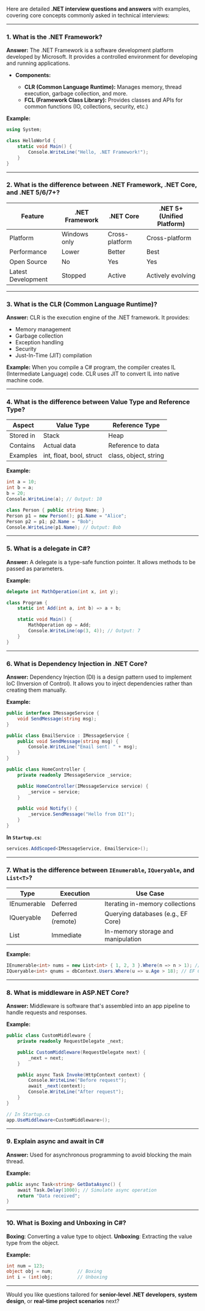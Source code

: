 Here are detailed **.NET interview questions and answers** with examples, covering core concepts commonly asked in technical interviews:

---

### **1. What is the .NET Framework?**

**Answer:**
The .NET Framework is a software development platform developed by Microsoft. It provides a controlled environment for developing and running applications.

* **Components:**

  * **CLR (Common Language Runtime):** Manages memory, thread execution, garbage collection, and more.
  * **FCL (Framework Class Library):** Provides classes and APIs for common functions (IO, collections, security, etc.)

**Example:**

```csharp
using System;

class HelloWorld {
    static void Main() {
        Console.WriteLine("Hello, .NET Framework!");
    }
}
```

---

### **2. What is the difference between .NET Framework, .NET Core, and .NET 5/6/7+?**

| Feature            | .NET Framework | .NET Core      | .NET 5+ (Unified Platform) |
| ------------------ | -------------- | -------------- | -------------------------- |
| Platform           | Windows only   | Cross-platform | Cross-platform             |
| Performance        | Lower          | Better         | Best                       |
| Open Source        | No             | Yes            | Yes                        |
| Latest Development | Stopped        | Active         | Actively evolving          |

---

### **3. What is the CLR (Common Language Runtime)?**

**Answer:**
CLR is the execution engine of the .NET framework. It provides:

* Memory management
* Garbage collection
* Exception handling
* Security
* Just-In-Time (JIT) compilation

**Example:**
When you compile a C# program, the compiler creates IL (Intermediate Language) code. CLR uses JIT to convert IL into native machine code.

---

### **4. What is the difference between Value Type and Reference Type?**

| Aspect    | Value Type               | Reference Type        |
| --------- | ------------------------ | --------------------- |
| Stored in | Stack                    | Heap                  |
| Contains  | Actual data              | Reference to data     |
| Examples  | int, float, bool, struct | class, object, string |

**Example:**

```csharp
int a = 10;
int b = a;
b = 20;
Console.WriteLine(a); // Output: 10

class Person { public string Name; }
Person p1 = new Person(); p1.Name = "Alice";
Person p2 = p1; p2.Name = "Bob";
Console.WriteLine(p1.Name); // Output: Bob
```

---

### **5. What is a delegate in C#?**

**Answer:**
A delegate is a type-safe function pointer. It allows methods to be passed as parameters.

**Example:**

```csharp
delegate int MathOperation(int x, int y);

class Program {
    static int Add(int a, int b) => a + b;

    static void Main() {
        MathOperation op = Add;
        Console.WriteLine(op(3, 4)); // Output: 7
    }
}
```

---

### **6. What is Dependency Injection in .NET Core?**

**Answer:**
Dependency Injection (DI) is a design pattern used to implement IoC (Inversion of Control). It allows you to inject dependencies rather than creating them manually.

**Example:**

```csharp
public interface IMessageService {
    void SendMessage(string msg);
}

public class EmailService : IMessageService {
    public void SendMessage(string msg) {
        Console.WriteLine("Email sent: " + msg);
    }
}

public class HomeController {
    private readonly IMessageService _service;

    public HomeController(IMessageService service) {
        _service = service;
    }

    public void Notify() {
        _service.SendMessage("Hello from DI!");
    }
}
```

**In `Startup.cs`:**

```csharp
services.AddScoped<IMessageService, EmailService>();
```

---

### **7. What is the difference between `IEnumerable`, `IQueryable`, and `List<T>`?**

| Type        | Execution         | Use Case                           |
| ----------- | ----------------- | ---------------------------------- |
| IEnumerable | Deferred          | Iterating in-memory collections    |
| IQueryable  | Deferred (remote) | Querying databases (e.g., EF Core) |
| List<T>     | Immediate         | In-memory storage and manipulation |

**Example:**

```csharp
IEnumerable<int> nums = new List<int> { 1, 2, 3 }.Where(n => n > 1); // In-memory
IQueryable<int> qnums = dbContext.Users.Where(u => u.Age > 18); // EF Core
```

---

### **8. What is middleware in ASP.NET Core?**

**Answer:**
Middleware is software that's assembled into an app pipeline to handle requests and responses.

**Example:**

```csharp
public class CustomMiddleware {
    private readonly RequestDelegate _next;

    public CustomMiddleware(RequestDelegate next) {
        _next = next;
    }

    public async Task Invoke(HttpContext context) {
        Console.WriteLine("Before request");
        await _next(context);
        Console.WriteLine("After request");
    }
}

// In Startup.cs
app.UseMiddleware<CustomMiddleware>();
```

---

### **9. Explain async and await in C#**

**Answer:**
Used for asynchronous programming to avoid blocking the main thread.

**Example:**

```csharp
public async Task<string> GetDataAsync() {
    await Task.Delay(1000); // Simulate async operation
    return "Data received";
}
```

---

### **10. What is Boxing and Unboxing in C#?**

**Boxing**: Converting a value type to object.
**Unboxing**: Extracting the value type from the object.

**Example:**

```csharp
int num = 123;
object obj = num;         // Boxing
int i = (int)obj;         // Unboxing
```

---

Would you like questions tailored for **senior-level .NET developers**, **system design**, or **real-time project scenarios** next?
